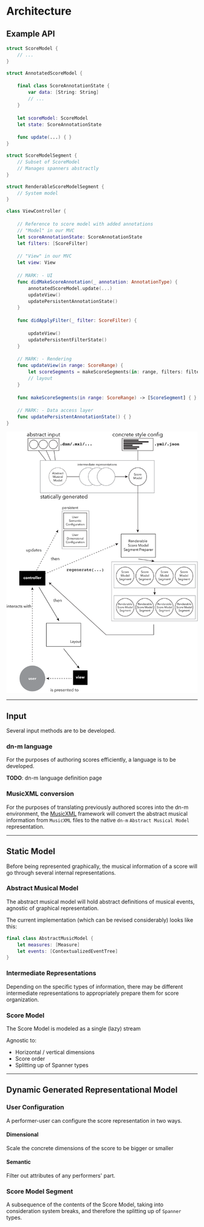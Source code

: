 # Architecture

## Example API

```Swift
struct ScoreModel {
	// ...
}
```

```Swift
struct AnnotatedScoreModel {
	
	final class ScoreAnnotationState {
		var data: [String: String]
		// ...
	}

	let scoreModel: ScoreModel
	let state: ScoreAnnotationState

	func update(...) { }
}

```

```Swift
struct ScoreModelSegment {
	// Subset of ScoreModel
	// Manages spanners abstractly
}
```

```Swift
struct RenderableScoreModelSegment {
	// System model
}
```

```Swift
class ViewController {

	// Reference to score model with added annotations
	// "Model" in our MVC
	let scoreAnnotationState: ScoreAnnotationState
	let filters: [ScoreFilter]

	// "View" in our MVC
	let view: View

	// MARK: - UI
	func didMakeScoreAnnotation(_ annotation: AnnotationType) {
		annotatedScoreModel.update(...)
		updateView()
		updatePersistentAnnotationState()
	}

	func didApplyFilter(_ filter: ScoreFilter) {

		updateView()
		updatePersistentFilterState()
	}

	// MARK: - Rendering
	func updateView(in range: ScoreRange) { 
		let scoreSegments = makeScoreSegments(in: range, filters: filters)
		// layout
	}

	func makeScoreSegments(in range: ScoreRange) -> [ScoreSegment] { }

	// MARK: - Data access layer
	func updatePersistentAnnotationState() { }
}
```

![Architecture](img/architecture.png)

---

## Input

Several input methods are to be developed.

### dn-m language

For the purposes of authoring scores efficiently, a language is to be developed.

**TODO**: dn-m language definition page

### MusicXML conversion

For the purposes of translating previously authored scores into the dn-m environment, the [MusicXML](https://github.com/dn-m/MusicXML) framework will convert the abstract musical information from `MusicXML` files to the native `dn-m` `Abstract Musical Model` representation.

---

## Static Model

Before being represented graphically, the musical information of a score will go through several internal representations.

### Abstract Musical Model

The abstract musical model will hold abstract definitions of musical events, agnostic of graphical representation.

The current implementation (which can be revised considerably) looks like this:

```Swift
final class AbstractMusicModel {
	let measures: [Measure]
	let events: [ContextualizedEventTree]
}
```

### Intermediate Representations

Depending on the specific types of information, there may be different intermediate representations to appropriately prepare them for score organization.

### Score Model

The Score Model is modeled as a single (lazy) stream

Agnostic to:
- Horizontal / vertical dimensions
- Score order
- Splitting up of Spanner types

---

## Dynamic Generated Representational Model

### User Configuration

A performer-user can configure the score representation in two ways.

#### Dimensional

Scale the concrete dimensions of the score to be bigger or smaller

#### Semantic

Filter out attributes of any performers' part.

### Score Model Segment

A subsequence of the contents of the Score Model, taking into consideration system breaks, and therefore the splitting up of `Spanner` types.
